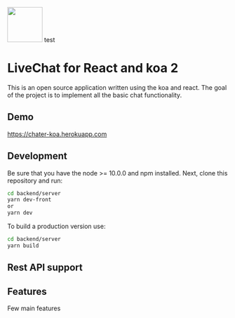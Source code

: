 <p>
<img src="https://chater-koa.herokuapp.com/img/logo.svg" width="80"/>
<span>test</span>
</p>

# LiveChat for React and koa 2
This is an open source application written using the koa and react. The goal of the project is to implement all the basic chat functionality.

## Demo
https://chater-koa.herokuapp.com

## Development

Be sure that you have the node >= 10.0.0 and npm installed. Next, clone this repository and run:

```bash
cd backend/server
yarn dev-front 
or 
yarn dev
```

To build a production version use:

```bash
cd backend/server
yarn build
```

## Rest API support

## Features

Few main features
